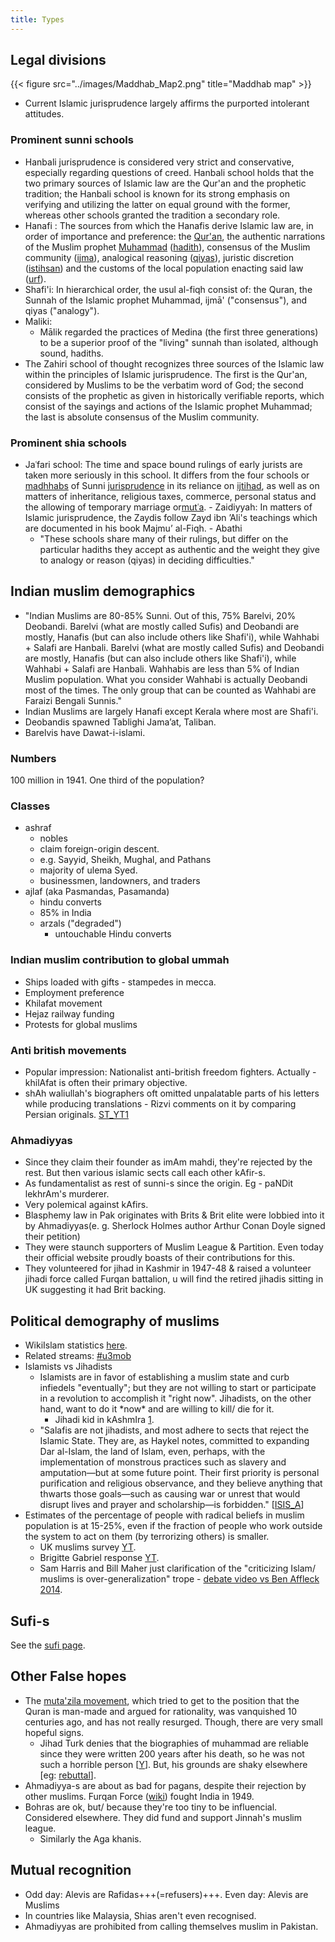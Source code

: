 ```yaml
---
title: Types
---
```


## Legal divisions
{{< figure src="../images/Maddhab_Map2.png" title="Maddhab map" >}}

- Current Islamic jurisprudence largely affirms the purported intolerant attitudes.

### Prominent sunni schools

- Hanbali jurisprudence is considered very strict and conservative, especially regarding questions of creed. Hanbali school holds that the two primary sources of Islamic law are the Qur'an and the prophetic tradition; the Hanbali school is known for its strong emphasis on verifying and utilizing the latter on equal ground with the former, whereas other schools granted the tradition a secondary role.
- Hanafi : The sources from which the Hanafis derive Islamic law are, in order of importance and preference: the [Qur'an](http://en.wikipedia.org/wiki/Qur%27an), the authentic narrations of the Muslim prophet [Muhammad](http://en.wikipedia.org/wiki/Muhammad) ([hadith](http://en.wikipedia.org/wiki/Hadith)), consensus of the Muslim community ([ijma](http://en.wikipedia.org/wiki/Ijma)), analogical reasoning ([qiyas](http://en.wikipedia.org/wiki/Qiyas)), juristic discretion ([istihsan](http://en.wikipedia.org/wiki/Istihsan)) and the customs of the local population enacting said law ([urf](http://en.wikipedia.org/wiki/Urf)).
- Shafi'i: In hierarchical order, the usul al-fiqh consist of: the Quran, the Sunnah of the Islamic prophet Muhammad, ijmā' ("consensus"), and qiyas ("analogy").
- Maliki:
    -  Mālik regarded the practices of Medina (the first three generations) to be a superior proof of the "living" sunnah than isolated, although sound, hadiths.
- The Zahiri school of thought recognizes three sources of the Islamic law within the principles of Islamic jurisprudence. The first is the Qur'an, considered by Muslims to be the verbatim word of God; the second consists of the prophetic as given in historically verifiable reports, which consist of the sayings and actions of the Islamic prophet Muhammad; the last is absolute consensus of the Muslim community.

### Prominent shia schools

- Jaʿfari school: The time and space bound rulings of early jurists are taken more seriously in this school. It differs from the four schools or [madhhabs](http://en.wikipedia.org/wiki/Madhhab) of Sunni [jurisprudence](http://en.wikipedia.org/wiki/Fiqh) in its reliance on [ijtihad](http://en.wikipedia.org/wiki/Ijtihad), as well as on matters of inheritance, religious taxes, commerce, personal status and the allowing of temporary marriage or[mutʿa](http://en.wikipedia.org/wiki/Nikah_mut%E2%80%98ah).
        - Zaidiyyah: In matters of Islamic jurisprudence, the Zaydis follow Zayd ibn ’Ali's teachings which are documented in his book Majmu’ al-Fiqh.
        - Abathi
    - "These schools share many of their rulings, but differ on the particular hadiths they accept as authentic and the weight they give to analogy or reason (qiyas) in deciding difficulties."

## Indian muslim demographics
- "Indian Muslims are 80-85% Sunni. Out of this, 75% Barelvi, 20% Deobandi. Barelvi (what are mostly called Sufis) and Deobandi are mostly, Hanafis (but can also include others like Shafi'i), while Wahhabi + Salafi are Hanbali. Barelvi (what are mostly called Sufis) and Deobandi are mostly, Hanafis (but can also include others like Shafi'i), while Wahhabi + Salafi are Hanbali. Wahhabis are less than 5% of Indian Muslim population. What you consider Wahhabi is actually Deobandi most of the times. The only group that can be counted as Wahhabi are Faraizi Bengali Sunnis."
- Indian Muslims are largely Hanafi except Kerala where most are Shafi'i.
- Deobandis spawned Tablighi Jama’at, Taliban.
- Barelvis have Dawat-i-islami.

### Numbers
100 million in 1941. One third of the population?

### Classes
- ashraf 
  - nobles
  - claim foreign-origin descent.
  - e.g. Sayyid, Sheikh, Mughal, and Pathans
  - majority of ulema Syed.
  - businessmen, landowners, and traders
- ajlaf (aka Pasmandas, Pasamanda)
  - hindu converts
  - 85% in India
  - arzals ("degraded")
    - untouchable Hindu converts

### Indian muslim contribution to global ummah
- Ships loaded with gifts - stampedes in mecca.
- Employment preference
- Khilafat movement
- Hejaz railway funding
- Protests for global muslims

### Anti british movements
- Popular impression: Nationalist anti-british freedom fighters. Actually - khilAfat is often their primary objective.
- shAh waliullah's biographers oft omitted unpalatable parts of his letters while producing translations - Rizvi comments on it by comparing Persian originals. [ST_YT1](https://youtu.be/ia_puSJRxlI?t=3450)

### Ahmadiyyas
- Since they claim their founder as imAm mahdi, they're rejected by the rest. But then various islamic sects call each other kAfir-s.
- As fundamentalist as rest of sunni-s since the origin. Eg - paNDit lekhrAm's murderer.
- Very polemical against kAfirs.
- Blasphemy law in Pak originates with Brits & Brit elite were lobbied into it by Ahmadiyyas(e. g. Sherlock Holmes author Arthur Conan Doyle signed their petition)
- They were staunch supporters of Muslim League & Partition. Even today their official website proudly boasts of their contributions for this.
- They volunteered for jihad in Kashmir in 1947-48 & raised a volunteer jihadi force called Furqan battalion, u will find the retired jihadis sitting in UK suggesting it had Brit backing.

## Political demography of muslims

- WikiIslam statistics [here](http://wikiislam.net/wiki/Muslim_Statistics).
- Related streams: [#u3mob](https://twitter.com/search?q=%23u3mob&f=live)
- Islamists vs Jihadists
    - Islamists are in favor of establishing a muslim state and curb infiedels "eventually"; but they are not willing to start or participate in a revolution to accomplish it "right now". Jihadists, on the other hand, want to do it \*now\* and are willing to kill/ die for it.
        - Jihadi kid in kAshmIra [1](https://www.youtube.com/watch?v=kgFPt1FqulE).
    - "Salafis are not jihadists, and most adhere to sects that reject the Islamic State. They are, as Haykel notes, committed to expanding Dar al-Islam, the land of Islam, even, perhaps, with the implementation of monstrous practices such as slavery and amputation—but at some future point. Their first priority is personal purification and religious observance, and they believe anything that thwarts those goals—such as causing war or unrest that would disrupt lives and prayer and scholarship—is forbidden." \[[ISIS_A](http://www.theatlantic.com/features/archive/2015/02/what-isis-really-wants/384980/)\]
- Estimates of the percentage of people with radical beliefs in muslim population is at 15-25%, even if the fraction of people who work outside the system to act on them (by terrorizing others) is smaller.
    - UK muslims survey [YT](https://www.youtube.com/watch?v=xQcSvBsU-FM).
    - Brigitte Gabriel response [YT](https://www.youtube.com/watch?v=Ry3NzkAOo3s).
    - Sam Harris and Bill Maher just clarification of the "criticizing Islam/ muslims is over-generalization" trope - [debate video vs Ben Affleck 2014](https://www.youtube.com/watch?v=vln9D81eO60).

## Sufi-s
See the [sufi page](../sufi/).

## Other False hopes

- The [muta'zila movement](http://en.wikipedia.org/wiki/Mu%27tazila), which tried to get to the position that the Quran is man-made and argued for rationality, was vanquished 10 centuries ago, and has not really resurged. Though, there are very small hopeful signs. 
    - Jihad Turk denies that the biographies of muhammad are reliable since they were written 200 years after his death, so he was not such a horrible person \[[Y](https://www.youtube.com/watch?v=9oLjMaIR0-k)\]. But, his grounds are shaky elsewhere \[eg: [rebuttal](http://www.familysecuritymatters.org/publications/detail/exclusive-local-imam-misleads-interfaith-groups)\].
- Ahmadiyya-s are about as bad for pagans, despite their rejection by other muslims. Furqan Force ([wiki](https://en.wikipedia.org/wiki/Furqan_Force)) fought India in 1949.
- Bohras are ok, but/ because they're too tiny to be influencial. Considered elsewhere. They did fund and support Jinnah's muslim league.
  - Similarly the Aga khanis.

## Mutual recognition
- Odd day: Alevis are Rafidas+++(=refusers)+++. Even day: Alevis are Muslims
- In countries like Malaysia, Shias aren't even recognised.
- Ahmadiyyas are prohibited from calling themselves muslim in Pakistan.
